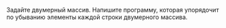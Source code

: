 Задайте двумерный массив. Напишите программу, которая упорядочит по убыванию элементы каждой строки двумерного массива.
